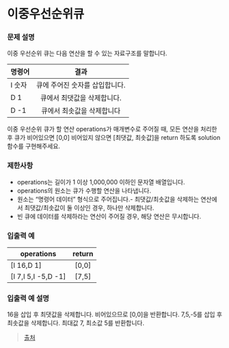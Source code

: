# 이중우선순위큐

### 문제 설명
이중 우선순위 큐는 다음 연산을 할 수 있는 자료구조를 말합니다.

|  <center>명령어</center> |  <center>결과</center>
|:--------|:--------:|
|I 숫자	|큐에 주어진 숫자를 삽입합니다.
|D 1	|큐에서 최댓값을 삭제합니다.
|D -1	|큐에서 최솟값을 삭제합니다

이중 우선순위 큐가 할 연산 operations가 매개변수로 주어질 때, 모든 연산을 처리한 후 큐가 비어있으면 [0,0] 비어있지 않으면 [최댓값, 최솟값]을 return 하도록 solution 함수를 구현해주세요.

### 제한사항
- operations는 길이가 1 이상 1,000,000 이하인 문자열 배열입니다.
- operations의 원소는 큐가 수행할 연산을 나타냅니다.
- 원소는 “명령어 데이터” 형식으로 주어집니다.- 최댓값/최솟값을 삭제하는 연산에서 최댓값/최솟값이 둘 이상인 경우, 하나만 삭제합니다.
- 빈 큐에 데이터를 삭제하라는 연산이 주어질 경우, 해당 연산은 무시합니다.

### 입출력 예

|  <center>operations</center> |  <center>return</center>
|:--------|:--------:|
|[I 16,D 1]|	[0,0]
|[I 7,I 5,I -5,D -1]|	[7,5]

### 입출력 예 설명
16을 삽입 후 최댓값을 삭제합니다. 비어있으므로 [0,0]을 반환합니다.
7,5,-5를 삽입 후 최솟값을 삭제합니다. 최대값 7, 최소값 5를 반환합니다.

> [출처](https://programmers.co.kr/learn/courses/30/lessons/42628)
